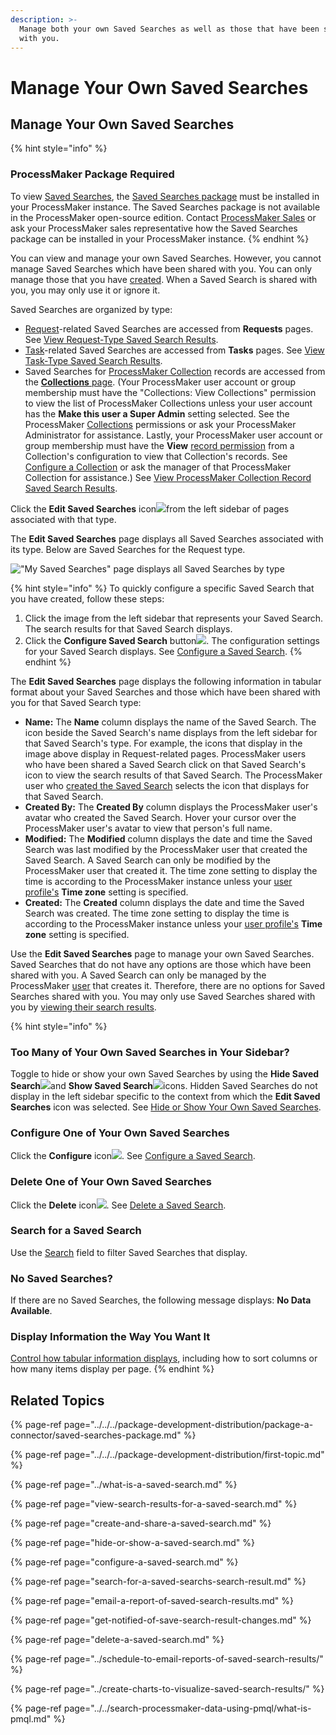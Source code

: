 ```yaml
---
description: >-
  Manage both your own Saved Searches as well as those that have been shared
  with you.
---
```


# Manage Your Own Saved Searches

## Manage Your Own Saved Searches

{% hint style="info" %}
### ProcessMaker Package Required

To view [Saved Searches](../what-is-a-saved-search.md), the [Saved Searches package](../../../package-development-distribution/package-a-connector/saved-searches-package.md) must be installed in your ProcessMaker instance. The Saved Searches package is not available in the ProcessMaker open-source edition. Contact [ProcessMaker Sales](mailto:sales@processmaker.com) or ask your ProcessMaker sales representative how the Saved Searches package can be installed in your ProcessMaker instance.
{% endhint %}

You can view and manage your own Saved Searches. However, you cannot manage Saved Searches which have been shared with you. You can only manage those that you have [created](create-and-share-a-saved-search.md). When a Saved Search is shared with you, you may only use it or ignore it.

Saved Searches are organized by type:

* [Request](../../requests/what-is-a-request.md)-related Saved Searches are accessed from **Requests** pages. See [View Request-Type Saved Search Results](view-search-results-for-a-saved-search.md#view-request-type-saved-search-results).
* [Task](../../task-management/what-is-a-task.md)-related Saved Searches are accessed from **Tasks** pages. See [View Task-Type Saved Search Results](view-search-results-for-a-saved-search.md#view-task-type-saved-search-results).
* Saved Searches for [ProcessMaker Collection](../../../processmaker-administration/processmaker-collections/what-is-a-collection.md) records are accessed from the [**Collections** page](../../../processmaker-administration/processmaker-collections/manage-collections/view-collections.md#view-all-collections). \(Your ProcessMaker user account or group membership must have the "Collections: View Collections" permission to view the list of ProcessMaker Collections unless your user account has the **Make this user a Super Admin** setting selected. See the ProcessMaker [Collections](../../../processmaker-administration/permission-descriptions-for-users-and-groups.md#collections) permissions or ask your ProcessMaker Administrator for assistance. Lastly, your ProcessMaker user account or group membership must have the **View** [record permission](../../../processmaker-administration/processmaker-collections/manage-collections/configure-a-collection.md#configure-record-permissions-for-processmaker-users) from a Collection's configuration to view that Collection's records. See [Configure a Collection](../../../processmaker-administration/processmaker-collections/manage-collections/configure-a-collection.md#configure-a-processmaker-collection) or ask the manager of that ProcessMaker Collection for assistance.\) See [View ProcessMaker Collection Record Saved Search Results](view-search-results-for-a-saved-search.md#view-processmaker-collection-record-saved-search-results).

Click the **Edit Saved Searches** icon![](../../../.gitbook/assets/configure-process-icon-processes-page-processes.png)from the left sidebar of pages associated with that type.

The **Edit Saved Searches** page displays all Saved Searches associated with its type. Below are Saved Searches for the Request type.

![&quot;My Saved Searches&quot; page displays all Saved Searches by type](../../../.gitbook/assets/edit-saved-searches-request-package.png)

{% hint style="info" %}
To quickly configure a specific Saved Search that you have created, follow these steps:

1. Click the image from the left sidebar that represents your Saved Search. The search results for that Saved Search displays.
2. Click the **Configure Saved Search** button![](../../../.gitbook/assets/configure-saved-search-button-package.png). The configuration settings for your Saved Search displays. See [Configure a Saved Search](configure-a-saved-search.md).
{% endhint %}

The **Edit Saved Searches** page displays the following information in tabular format about your Saved Searches and those which have been shared with you for that Saved Search type:

* **Name:** The **Name** column displays the name of the Saved Search. The icon beside the Saved Search's name displays from the left sidebar for that Saved Search's type. For example, the icons that display in the image above display in Request-related pages. ProcessMaker users who have been shared a Saved Search click on that Saved Search's icon to view the search results of that Saved Search. The ProcessMaker user who [created the Saved Search](create-and-share-a-saved-search.md#create-and-share-a-saved-search) selects the icon that displays for that Saved Search.
* **Created By:** The **Created By** column displays the ProcessMaker user's avatar who created the Saved Search. Hover your cursor over the ProcessMaker user's avatar to view that person's full name.
* **Modified:** The **Modified** column displays the date and time the Saved Search was last modified by the ProcessMaker user that created the Saved Search. A Saved Search can only be modified by the ProcessMaker user that created it. The time zone setting to display the time is according to the ProcessMaker instance unless your [user profile's](../../profile-settings.md#change-your-profile-settings) **Time zone** setting is specified.
* **Created:** The **Created** column displays the date and time the Saved Search was created. The time zone setting to display the time is according to the ProcessMaker instance unless your [user profile's](../../profile-settings.md#change-your-profile-settings) **Time zone** setting is specified.

Use the **Edit Saved Searches** page to manage your own Saved Searches. Saved Searches that do not have any options are those which have been shared with you. A Saved Search can only be managed by the ProcessMaker [user](../../../processmaker-administration/add-users/what-is-a-user.md) that creates it. Therefore, there are no options for Saved Searches shared with you. You may only use Saved Searches shared with you by [viewing their search results](./).

{% hint style="info" %}
### Too Many of Your Own Saved Searches in Your Sidebar?

Toggle to hide or show your own Saved Searches by using the **Hide Saved Search**![](../../../.gitbook/assets/hide-saved-search-icon-package.png)and **Show Saved Search**![](../../../.gitbook/assets/show-saved-search-icon-package.png)icons. Hidden Saved Searches do not display in the left sidebar specific to the context from which the **Edit Saved Searches** icon was selected. See [Hide or Show Your Own Saved Searches](hide-or-show-a-saved-search.md).

### Configure One of Your Own Saved Searches

Click the **Configure** icon![](../../../.gitbook/assets/configure-process-icon-processes-page-processes.png). See [Configure a Saved Search](configure-a-saved-search.md).

### Delete One of Your Own Saved Searches

Click the **Delete** icon![](../../../.gitbook/assets/trash-icon-process-modeler-processes.png). See [Delete a Saved Search](delete-a-saved-search.md#delete-your-saved-search).

### Search for a Saved Search

Use the [Search](search-for-a-saved-searchs-search-result.md#search-for-a-saved-searchs-data-details) field to filter Saved Searches that display.

### No Saved Searches?

If there are no Saved Searches, the following message displays: **No Data Available**.

### Display Information the Way You Want It

[Control how tabular information displays](../../control-how-requests-display-in-a-tab.md), including how to sort columns or how many items display per page.
{% endhint %}

## Related Topics

{% page-ref page="../../../package-development-distribution/package-a-connector/saved-searches-package.md" %}

{% page-ref page="../../../package-development-distribution/first-topic.md" %}

{% page-ref page="../what-is-a-saved-search.md" %}

{% page-ref page="view-search-results-for-a-saved-search.md" %}

{% page-ref page="create-and-share-a-saved-search.md" %}

{% page-ref page="hide-or-show-a-saved-search.md" %}

{% page-ref page="configure-a-saved-search.md" %}

{% page-ref page="search-for-a-saved-searchs-search-result.md" %}

{% page-ref page="email-a-report-of-saved-search-results.md" %}

{% page-ref page="get-notified-of-save-search-result-changes.md" %}

{% page-ref page="delete-a-saved-search.md" %}

{% page-ref page="../schedule-to-email-reports-of-saved-search-results/" %}

{% page-ref page="../create-charts-to-visualize-saved-search-results/" %}

{% page-ref page="../../search-processmaker-data-using-pmql/what-is-pmql.md" %}

